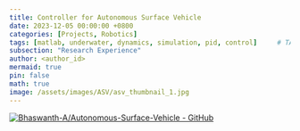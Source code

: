 ```yaml
---
title: Controller for Autonomous Surface Vehicle
date: 2023-12-05 00:00:00 +0800
categories: [Projects, Robotics]
tags: [matlab, underwater, dynamics, simulation, pid, control]     # TAG names should always be lowercase
subsection: "Research Experience"
author: <author_id>
mermaid: true
pin: false
math: true
image: /assets/images/ASV/asv_thumbnail_1.jpg
---
```


[![Bhaswanth-A/Autonomous-Surface-Vehicle - GitHub](https://gh-card.dev/repos/Bhaswanth-A/Autonomous-Surface-Vehicle.svg)](https://github.com/Bhaswanth-A/Autonomous-Surface-Vehicle)